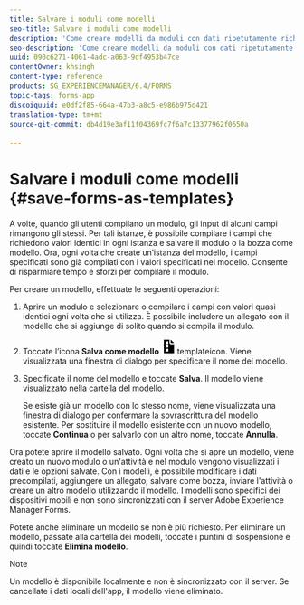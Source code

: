 ```yaml
---
title: Salvare i moduli come modelli
seo-title: Salvare i moduli come modelli
description: 'Come creare modelli da moduli con dati ripetutamente richiesti. '
seo-description: 'Come creare modelli da moduli con dati ripetutamente richiesti. '
uuid: 090c6271-4061-4adc-a063-9df4953b47ce
contentOwner: khsingh
content-type: reference
products: SG_EXPERIENCEMANAGER/6.4/FORMS
topic-tags: forms-app
discoiquuid: e0df2f85-664a-47b3-a8c5-e986b975d421
translation-type: tm+mt
source-git-commit: db4d19e3af11f04369fc7f6a7c13377962f0650a

---
```



# Salvare i moduli come modelli {#save-forms-as-templates}

A volte, quando gli utenti compilano un modulo, gli input di alcuni campi rimangono gli stessi. Per tali istanze, è possibile compilare i campi che richiedono valori identici in ogni istanza e salvare il modulo o la bozza come modello. Ora, ogni volta che create un’istanza del modello, i campi specificati sono già compilati con i valori specificati nel modello. Consente di risparmiare tempo e sforzi per compilare il modulo.

Per creare un modello, effettuate le seguenti operazioni:

1. Aprire un modulo e selezionare o compilare i campi con valori quasi identici ogni volta che si utilizza. È possibile includere un allegato con il modello che si aggiunge di solito quando si compila il modulo.
1. Toccate l’icona **Salva come modello** ![save_as_](assets/save_as_template.png)templateicon. Viene visualizzata una finestra di dialogo per specificare il nome del modello.
1. Specificate il nome del modello e toccate **Salva**. Il modello viene visualizzato nella cartella del modello.

   Se esiste già un modello con lo stesso nome, viene visualizzata una finestra di dialogo per confermare la sovrascrittura del modello esistente. Per sostituire il modello esistente con un nuovo modello, toccate **Continua** o per salvarlo con un altro nome, toccate **Annulla**.

Ora potete aprire il modello salvato. Ogni volta che si apre un modello, viene creato un nuovo modulo o un&#39;attività e nel modulo vengono visualizzati i dati e le opzioni salvate. Con i modelli, è possibile modificare i dati precompilati, aggiungere un allegato, salvare come bozza, inviare l&#39;attività o creare un altro modello utilizzando il modello. I modelli sono specifici dei dispositivi mobili e non sono sincronizzati con il server Adobe Experience Manager Forms.

Potete anche eliminare un modello se non è più richiesto. Per eliminare un modello, passate alla cartella dei modelli, toccate i puntini di sospensione e quindi toccate **Elimina modello**.

>[!NOTE]
>
>Un modello è disponibile localmente e non è sincronizzato con il server. Se cancellate i dati locali dell&#39;app, il modello viene eliminato.

